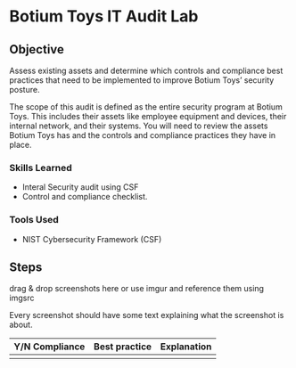 # Botium Toys IT Audit Lab

## Objective
Assess existing assets and determine which controls and compliance best practices that need to be implemented to improve Botium Toys’ security posture.

The scope of this audit is defined as the entire security program at Botium Toys. This includes their assets like employee equipment and devices, their internal network, and their systems. You will need to review the assets Botium Toys has and the controls and compliance practices they have in place.

### Skills Learned

- Interal Security audit using CSF
- Control and compliance checklist.

### Tools Used

- NIST Cybersecurity Framework (CSF)

## Steps
drag & drop screenshots here or use imgur and reference them using imgsrc

Every screenshot should have some text explaining what the screenshot is about.

| Y/N Compliance | Best practice | Explanation |
|----------------|---------------|-------------|
|  |  |  |
